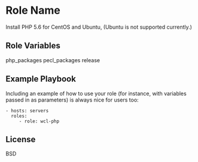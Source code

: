Role Name
=========

Install PHP 5.6 for CentOS and Ubuntu, (Ubuntu is not supported currently.)

Role Variables
--------------

php_packages
pecl_packages
release

Example Playbook
----------------

Including an example of how to use your role (for instance, with variables passed in as parameters) is always nice for users too:

    - hosts: servers
      roles:
         - role: wcl-php

License
-------

BSD